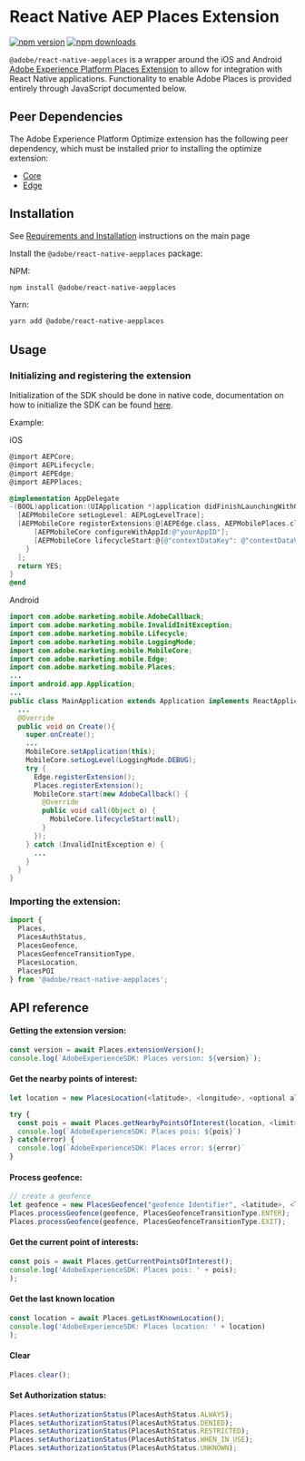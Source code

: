 # React Native AEP Places Extension

[![npm version](https://badge.fury.io/js/%40adobe%2Freact-native-aepplaces.svg)](https://www.npmjs.com/package/@adobe/react-native-aepplaces)
[![npm downloads](https://img.shields.io/npm/dm/@adobe/react-native-aepplaces)](https://www.npmjs.com/package/@adobe/react-native-aepplaces)

`@adobe/react-native-aepplaces` is a wrapper around the iOS and Android [Adobe Experience Platform Places Extension](https://aep-sdks.gitbook.io/docs/using-mobile-extensions/adobe-places) to allow for integration with React Native applications. Functionality to enable Adobe Places is provided entirely through JavaScript documented below.

## Peer Dependencies

The Adobe Experience Platform Optimize extension has the following peer dependency, which must be installed prior to installing the optimize extension:

- [Core](../core/README.md)
- [Edge](../edge/README.md)

## Installation

See [Requirements and Installation](https://github.com/adobe/aepsdk-react-native#requirements) instructions on the main page

Install the `@adobe/react-native-aepplaces` package:

NPM:

```bash
npm install @adobe/react-native-aepplaces
```

Yarn:

```bash
yarn add @adobe/react-native-aepplaces
```

## Usage

### Initializing and registering the extension

Initialization of the SDK should be done in native code, documentation on how to initialize the SDK can be found [here](https://github.com/adobe/aepsdk-react-native#initializing).

Example:

iOS

```objectivec
@import AEPCore;
@import AEPLifecycle;
@import AEPEdge;
@import AEPPlaces;

@implementation AppDelegate
-(BOOL)application:(UIApplication *)application didFinishLaunchingWithOptions:(NSDictionary *)launchOptions {
  [AEPMobileCore setLogLevel: AEPLogLevelTrace];
  [AEPMobileCore registerExtensions:@[AEPEdge.class, AEPMobilePlaces.class] completion:^{
      [AEPMobileCore configureWithAppId:@"yourAppID"];
      [AEPMobileCore lifecycleStart:@{@"contextDataKey": @"contextDataVal"}];
    }
  ];
  return YES;
}
@end
```

Android

```java
import com.adobe.marketing.mobile.AdobeCallback;
import com.adobe.marketing.mobile.InvalidInitException;
import com.adobe.marketing.mobile.Lifecycle;
import com.adobe.marketing.mobile.LoggingMode;
import com.adobe.marketing.mobile.MobileCore;
import com.adobe.marketing.mobile.Edge;
import com.adobe.marketing.mobile.Places;
...
import android.app.Application;
...
public class MainApplication extends Application implements ReactApplication {
  ...
  @Override
  public void on Create(){
    super.onCreate();
    ...
    MobileCore.setApplication(this);
    MobileCore.setLogLevel(LoggingMode.DEBUG);
    try {
      Edge.registerExtension();
      Places.registerExtension();
      MobileCore.start(new AdobeCallback() {
        @Override
        public void call(Object o) {
          MobileCore.lifecycleStart(null);
        }
      });
    } catch (InvalidInitException e) {
      ...
    }
  }
}
```

### Importing the extension:

```typescript
import { 
  Places,
  PlacesAuthStatus,
  PlacesGeofence,
  PlacesGeofenceTransitionType,
  PlacesLocation,
  PlacesPOI
} from '@adobe/react-native-aepplaces';
```

## API reference

#### Getting the extension version:

```typescript
const version = await Places.extensionVersion();
console.log(`AdobeExperienceSDK: Places version: ${version}`);
```

#### Get the nearby points of interest:

```typescript
let location = new PlacesLocation(<latitude>, <longitude>, <optional altitude>, <optional speed>, <optional accuracy>);

try {
  const pois = await Places.getNearbyPointsOfInterest(location, <limit>);
  console.log(`AdobeExperienceSDK: Places pois: ${pois}`)
} catch(error) {
  console.log(`AdobeExperienceSDK: Places error: ${error}`
}
```

#### Process geofence:

```typescript
// create a geofence
let geofence = new PlacesGeofence("geofence Identifier", <latitude>, <longitude>, <radius>, <optional expiration-duration>);
Places.processGeofence(geofence, PlacesGeofenceTransitionType.ENTER);
Places.processGeofence(geofence, PlacesGeofenceTransitionType.EXIT);
```

#### Get the current point of interests:

```typescript
const pois = await Places.getCurrentPointsOfInterest();
console.log('AdobeExperienceSDK: Places pois: ' + pois);
);
```

#### Get the last known location

```typescript
const location = await Places.getLastKnownLocation();
console.log('AdobeExperienceSDK: Places location: ' + location)
);
```

#### Clear

```typescript
Places.clear();
```

#### Set Authorization status:

```typescript
Places.setAuthorizationStatus(PlacesAuthStatus.ALWAYS);
Places.setAuthorizationStatus(PlacesAuthStatus.DENIED);
Places.setAuthorizationStatus(PlacesAuthStatus.RESTRICTED);
Places.setAuthorizationStatus(PlacesAuthStatus.WHEN_IN_USE);
Places.setAuthorizationStatus(PlacesAuthStatus.UNKNOWN);
```
